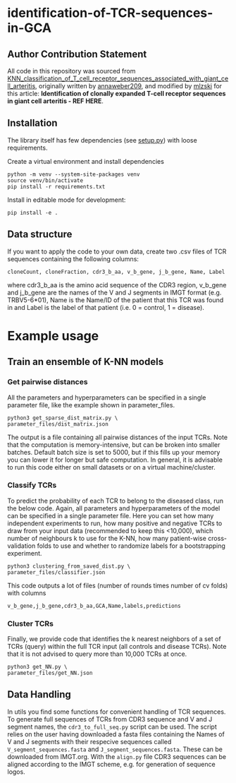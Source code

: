 # identification-of-TCR-sequences-in-GCA

## Author Contribution Statement
All code in this repository was sourced from [KNN_classification_of_T_cell_receptor_sequences_associated_with_giant_cell_arteritis](https://github.com/annaweber209/KNN_classification_of_T_cell_receptor_sequences_associated_with_giant_cell_arteritis), originally written by [annaweber209](https://github.com/annaweber209), and modified by [mlzski](https://github.com/mlzski) for this article: **Identification of clonally expanded T-cell receptor sequences in giant cell arteritis - REF HERE**.

## Installation

The library itself has few dependencies (see [setup.py](setup.py)) with loose requirements. 

Create a virtual environment and install dependencies

```console
python -m venv --system-site-packages venv
source venv/bin/activate
pip install -r requirements.txt
```
Install in editable mode for development:
```console
pip install -e .
```


## Data structure
If you want to apply the code to your own data, create two .csv files of TCR sequences containing the following columns:
```console
cloneCount, cloneFraction, cdr3_b_aa, v_b_gene, j_b_gene, Name, Label
```
where cdr3_b_aa is the amino acid sequence of the CDR3 region, v_b_gene and j_b_gene are the names of the V and J segments in IMGT format (e.g. TRBV5-6\*01), Name is the Name/ID of the patient that this TCR was found in and Label is the label of that patient (i.e. 0 = control, 1 = disease).



# Example usage
## Train an ensemble of K-NN models
### Get pairwise distances
All the parameters and hyperparameters can be specified in a single parameter file, like the example shown in parameter_files.

```console
python3 get_sparse_dist_matrix.py \
parameter_files/dist_matrix.json
```

The output is a file containing all pairwise distances of the input TCRs. Note that the computation is memory-intensive, but can be broken into smaller batches. Default batch size is set to 5000, but if this fills up your memory you can lower it for longer but safe computation. In general, it is advisable to run this code either on small datasets or on a virtual machine/cluster. 

### Classify TCRs
To predict the probability of each TCR to belong to the diseased class, run the below code. 
Again, all parameters and hyperparameters of the model can be specified in a single parameter file. Here you can set how many independent experiments to run, how many positive and negative TCRs to draw from your input data (recommended to keep this <10,000), which number of neighbours k to use for the K-NN, how many patient-wise cross-validation folds to use and whether to randomize labels for a bootstrapping experiment.

```console
python3 clustering_from_saved_dist.py \
parameter_files/classifier.json
```

This code outputs a lot of files (number of rounds times number of cv folds) with columns

```console
v_b_gene,j_b_gene,cdr3_b_aa,GCA,Name,labels,predictions
```

### Cluster TCRs
Finally, we provide code that identifies the k nearest neighbors of a set of TCRs (query) within the full TCR input (all controls and disease TCRs). Note that it is not advised to query more than 10,000 TCRs at once.

```console
python3 get_NN.py \
parameter_files/get_NN.json
```


## Data Handling
In utils you find some functions for convenient handling of TCR sequences. 
To generate full sequences of TCRs from CDR3 sequence and V and J segment names, the `cdr3_to_full_seq.py` script can be used. The script relies on the user having downloaded a fasta files containing the Names of V and J segments with their respecive sequences called `V_segment_sequences.fasta` and `J_segment_sequences.fasta`. These can be downloaded from IMGT.org. With the `align.py` file CDR3 sequences can be aligned according to the IMGT scheme, e.g. for generation of sequence logos. 








